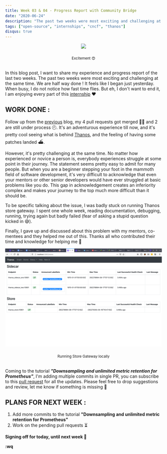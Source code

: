 ```yaml
---
title: Week 03 & 04 - Progress Report with Community Bridge
date: "2020-06-24"
description: "The past two weeks were most exciting and challenging at the same time. We are half way done !"
tags: ["open-source", "internships", "cncf", "thanos"]
disqus: true
---
```


<p align="center">
  <img src="./excited.gif">
</p>
<center><sub>Excitement 😍</sub></center><br/>

In this blog post, I want to share my experience and progress report of the last two weeks. The past two weeks were most exciting and challenging at the same time. We are half way done ! It feels like I began just yesterday. When busy, I do not notice how fast time flies. But eh, I don't want to end it, I am enjoying every part of this [internship](https://soniasingla.com/cncf-intern-with-thanos/) ❤️

## WORK DONE :

Follow up from the [previous](https://soniasingla.com/week2-community-bridge-progress-report/) blog, my 4 pull requests got merged 💃🏻 and 2 are still under process 🕗. It's an adventurous experience till now, and it's pretty cool seeing what is behind [Thanos](thanos.io), and the feeling of having some patches landed ⛴.

However, it's pretty challenging at the same time. No matter how experienced or novice a person is, everybody experiences struggle at some point in their journey. The statement seems pretty easy to admit for many people. But when you are a beginner stepping your foot in the mammoth field of software development, it's very difficult to acknowledge that even your mentors or other senior developers would have ever struggled at basic problems like you do. This gap in acknowledgement creates an inferiority complex and makes your journey to the top much more difficult than it should be.

To be specific talking about the issue, I was badly stuck on running Thanos store gateway. I spent one whole week, reading documentation, debugging, running, trying again but badly failed (fear of asking a stupid question kicked in 😅).

Finally, I gave up and discussed about this problem with my mentors, co-mentees and they helped me out of this. Thanks all who contributed their time and knowledge for helping me 🤗

<p align="center">
  <img src="./store.png">
</p>
<center><sub>Running Store Gateway locally</sub></center><br/>

Coming to the tutorial **<i>"Downsampling and unlimited metric retention for Prometheus"</i>**, I'm adding multiple commits in single PR, you can subscribe to this [pull request](https://github.com/thanos-io/thanos/pull/2840) for all the updates. Please feel free to drop suggestions and review, let me know if something is missing 🤗

## PLANS FOR NEXT WEEK :

1. Add more commits to the tutorial **"Downsampling and unlimited metric retention for Prometheus"**
2. Work on the pending pull requests ⏳

**Signing off for today, until next week 👻**

**:wq**
